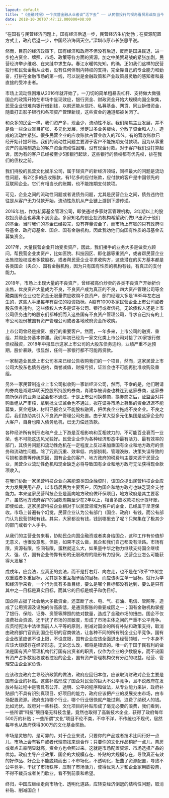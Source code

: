 ```yaml
---
layout: default
title: "《金融时报》一个民营金融从业者谈“活下去” —— 从民营投行的视角看贸易战及当今经济政策下的民营企业"
date: 2018-10-30T07:47:12.000000+08:00
---
```


“在国有与民营经济问题上，国有经济后退一步，民营经济生机勃勃；在资源配置方式上，政府后退一步，中国经济海阔天空。”深圳市原市长张思平说。

然而，目前的经济政策下，国有经济和政府不但没有后退，反而是国进民退，进一步抢占资金、牌照、市场、政策等各方面的资源，加之中美贸易战的紧张加剧，民营经济举步维艰、在夹缝中求生存。春江水暖鸭先知。的确，正如我们这样的民营投行和民营金融从业者，没有任何体制内特权的支持，完全靠自己的专业能力和勤奋，打拼在金融市场的第一线，可以说是金融政策和产业政策最灵敏的感知者和最直接的受冲击者。

市场上流动性困难从2016年就开始了。一刀切的简单粗暴去杠杆、支持做大做强国企的政策开始在市场中显现效应，银行资金、财政资金开始大规模向国企聚集，民营企业很难向银行借到钱，以前还能从信托、私募基金、网贷、同业拆借资金，随着打击影子银行和各项资产管理新规，这些资金的通道都被关闭了。

和众多的民企一样，我们资产多，现金少，流动性不足。我们聚焦主业发展，并不是像一些企业盲目扩张、多元化发展，涉足过多业务板块，分散了资金和人力，造成的流动性紧张。很多民营企业的应收账款占营业收入的70%，有的营收账款已经开始计提坏账。我们的流动性问题主要源于客户不能按期支付款项。因为从事重资产的高端制造业的客户资金流动性困难，没有现金付款。对于客户我们没打算起诉，因为有的客户已经被至少5家银行起诉，这些银行的债权都有优先权，排在我们的债权之前。

我们持股的民营文化娱乐公司，属于轻资产的新经济领域，同样最大的问题是流动性问题，有2亿多的应收账款，有1亿多的应付账款，应付款的客户是中国领先的互联网企业。它们有相当长的账期，也不能按期支付款项。

可见，企业之间的流动性问题或者说债务问题，尤其是民营企业之间，债务违约往往是从客户无力付款开始，流动性危机从产业链上游到下游传递。

2016年初，作为私募基金管理公司，即使通过多家财富管理机构，3年期以上的股权投资基金也募集不到资金。多家知名的创业投资机构希望我们做LP出资于他们的基金。当时我们的基金已经投完，没有存量资金了，而市场上有钱的只有政府引导基金、政府母基金、国企、国有金融机构。因此我劝他们向国有性质的母基金去募集资金。

2017年，大量民营企业开始变卖资产，因此，我们接手的业务大多是做卖方顾问，帮民营企业卖资产，比如医院、科技园区、孵化器等重资产，或者帮民营企业出售控股权或者多数股权，或者帮民营企业寻求收购方，这些潜在的买方基本都是各类国企（央企）、国有金融机构，因为只有国有性质的机构有钱，有真正的支付能力。

2018年，市场上出现大量的不良资产，曾经被高价炒卖的各类不良资产开始折价出售，优良资产大量成为不良，不良资产成为真正的不良，四大资产管理公司等金融类国有企业也在资金无限量供应收购不良资产，部门经理大多是1985年左右出生的，这些人手里每年有百亿的投资指标。A股有1000多家民营企业上市公司或者股东债务违约，这些债权人大多是证券公司、银行或者信托，无论债权人还是上市公司债务违约的股东们都蜂拥而入这些国有不良资产管理公司，寻求自己持有的上市公司股份被国有资产管理公司或者各地政府资金所收购。

上市公司曾经是投资、投行的重要客户。然而，一年多来，上市公司的融资、重组、并购业务基本停滞。我们年初已经为一家文化类上市公司对接了20家银行做债权融资，2018年中报显示这家上市公司的大股东债务违约，业绩严重不达预期，股价暴跌，很显然，任何一家银行都不可能再贷款。

一家制造业民营上市公司本来已经公告收购我们的一个项目，然而，这家民营上市公司大股东也债务违约，商誉减值，财报亏损，证监会也不可能再批准收购及重组。

另外一家民营制造业上市公司拟收购一家新经济公司，然而，不幸的是，他们聘请的券商是肖建华明天控股所持股的券商，肖建华被调查也株连到这家券商，这家券商所保荐的业务证监会都不通过，于是上市公司换券商，换券商之后，证监会对并购重组从严审核，拿到批文证监会也不通过，拟在证券市场上募集的资金迟迟不能募集，资金短缺，材料已报会又不能股权融资，把优良企业拖成不良企业。不良之后，我们协助其引入不良资产管理公司处置。由于某大型多元化集团是这家企业的大客户，自身也陷入债务危机，已无力偿还货款。

各种经济所有制形态和产业上下游是互相影响和互相效力的，不可能百业衰而一业荣，也不可能这边风光独好。民营企业作为各种经济形态中最有活力、最有效率的部门，其债务问题和流动性危机在一定程度上反过来加重国有企业和地方政府的债务和流动性问题。除了冗员沉重、效率低、内部损耗、管理涣散、决策失误导致的亏损和浪费等传统原因，国有企业的客户、地方政府的税费均主要来源于民营企业，民营企业流动性危机和现金缺乏必将导致国有企业和地方政府无法获得现金款项收入。

在我们协助一家民营科技企业向某能源类国企融资时，该国企提出民营科技企业应大力发展民用产品，以市场居民为主要客户，因为国企和地方政府也缺乏现金支付能力。本来这家民营科技企业是面向地方政府做环保项目，地方政府是其主要客户，虽然地方政府客户的回款周期至少在2年以上，相当多应收款项也计提坏账，即使如此，这家民营科技企业相对于以民营领域为客户的企业，已经属于旱涝保收。市场上普遍有个幻觉，民营企业认为公有部门（国企、政府）有钱，而公有部门认为民营领域有钱。其实，大家都没有钱，钱到哪里去了呢？只聚集在了极其少的部门或者个人手中。

从我们的主营业务来看，协助民企向国企融资或者卖身给国企，这种工作有价值却无意义，也很没意思，但是，如果不这么做，民企和我们自己都没有活路。市场有限，资源有限，空间有限，蛋糕就这么大，如果量中华之物力继续支持国企继续大、强、优，国有企业倚靠有形的无限政府的隐形有力担保，民营企业怎么可能获得大发展？

戊戌年，应变法，应真正的变法，而不是打右灯、向左走，也不是在“改革”中树立双重或者多重目标，尤其是多重互相矛盾的目标，而应该树立单一目标。就行为学和经济学来看，一个行为具有多重目标，要么是哪个目标都没有达到，要么是只有其中之一目标是真实目标，而其它的目标是幌子和伪目标。

国企除占据了社会绝大多数资金，还垄断了水、电、气、石油、电信、管网等，造成了公用资源及设施的价高质低，是通货膨胀的重要成因之一；国有金融机构掌握了银行、保险、证券、资管等牌照的绝对数量，造成了金融市场的扭曲。国企不仅浪费社会资源，还干扰了市场的灵敏度，形成了市场主体之间的严重不公平竞争。应贯彻宪法中法律面前人人平等的原则，削减对国企的所有补贴和政策支持，取消由政府部门官员到国企任职的官商做法，让各种不同的所有制企业公平竞争。国有企业改革应该不设上限，不设底限，国有企业应该全面退出经营领域，一个本身不应该大规模存在经济形态，无论怎么改，都将是错误的。唯一的于国于民有利的做法是国有资产管理机构代行国有出资者的职责，仅作为企业的少数股东，而不设国有资产占多数股权或者控股的企业，国有资产管理机构仅有分红的权益，经营、管理交由企业家负责。

应该改变政府主导经济政策的做法，政府应回归本位，应该取消财政对企业主要是国有企业的补贴。这些补贴形成了国企对民营的巨大不公平竞争，且不说政府在发放补贴过程中是否具有公开、透明、公平的程序和做法，从专业能力来讲，政府补贴部门不具有识别真项目、好项目的能力，政府应该把产业的发展交由市场，由市场配置资源。政府支持哪个行业，哪个行业很快就产能过剩，浪费了纳税人的钱。比如光伏。政府对一些科技、文化项目的补贴形成了毫无必要的浪费，我们看到，一些所谓“科技”项目毫无科技含量，竟然也取得了高新技术企业，获得了政府每年500万的补贴；一些所谓“文化”项目不伦不类，不中不洋，不传统也不现代，居然每年也从政府获得300万的文化基金奖励。

市场是灵敏的，是可靠的。对于企业来说，只要你的产品或者技术比同行好一点儿，市场上会有客户或者代理商找来谈合作；只要你的文化作品稍好一点儿，票房或者点击率明显就高，资金方也会照过来。这就是市场配置资源、市场选择产品的优势。政府主导产业政策、国企的大规模存在、补贴的大规模存在，导致真正有效的好作品、好企业不能脱颖而出；不市场化，不透明化，扭曲了资源配置，导致不公平竞争，干扰了市场秩序，压制了市场活力，使得优秀人才和企业家用脚投票，不得不裁员或者关门歇业，看不到前景和希望。

终归，中国应继续走向市场化、透明化道路，应转变经济倒退的结构性问题，取消补贴、削减国企！

